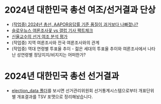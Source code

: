 # 2024년 대한민국 총선 여조/선거결과 단상

* [(작업중) 2024년 총선, AAPOR응답률 기준 품질이 과거보다 나빠졌나?](20240404Virtual.md)
* [슬로우뉴스 여론조사꽃 vs 갤럽 기사 팩트체크](20240409slownews.md)
* [신율교수의 선거 여조 분석 평가](20240414ShinYool.md)
* (작업중) 지역 여론조사와 전국 여론조사와의 관계
* (작업중) 역대 연령별 투표율 추이 - 젊은 세대의 투표율 추이와 여론조사에서 나타난 성연령별 정당지지/비지지는 어떠한가?


# 2024년 대한민국 총선 선거결과

* [election_data 폴더](election_data/README.md)를 보시면 선거관리위원회 선거통계시스템으로부터 개표단위별 개표결과를 TSV 포맷으로 정리해놨습니다.
